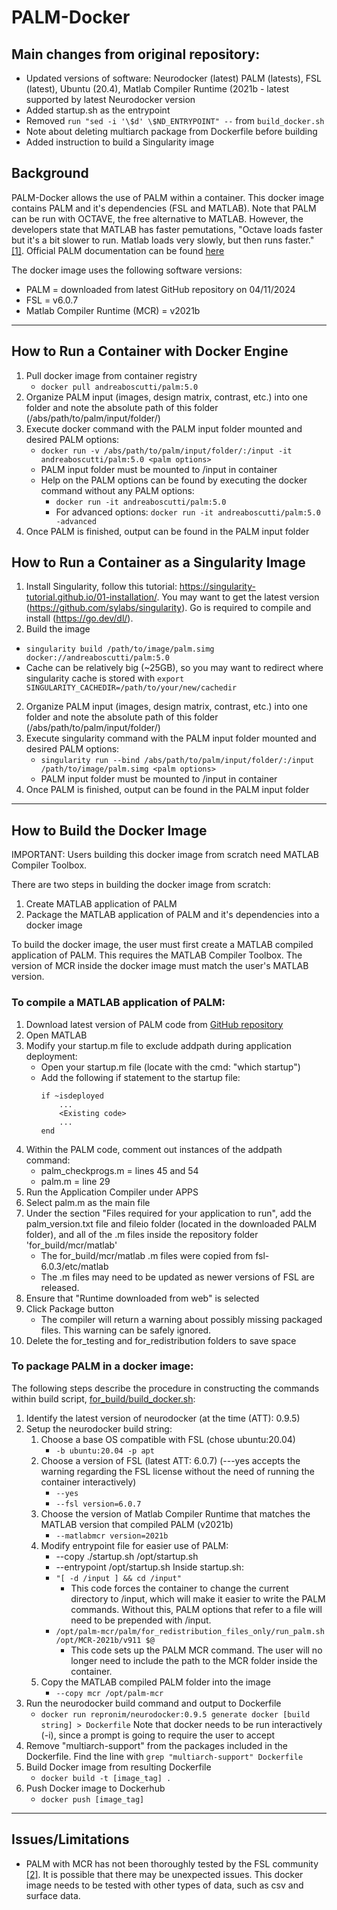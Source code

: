 # PALM-Docker

## Main changes from original repository:
   - Updated versions of software: Neurodocker (latest) PALM (latests), FSL (latest), Ubuntu (20.4), Matlab Compiler Runtime (2021b - latest supported by latest Neurodocker version
   - Added startup.sh as the entrypoint
   - Removed ```run "sed -i '\$d' \$ND_ENTRYPOINT" --``` from ```build_docker.sh```
   - Note about deleting multiarch package from Dockerfile before building
   - Added instruction to build a Singularity image

## Background
PALM-Docker allows the use of PALM within a container. This docker image contains PALM and it's dependencies 
(FSL and MATLAB). Note that PALM can be run with OCTAVE, the free alternative to MATLAB. However, the developers state
that MATLAB has faster pemutations, "Octave loads faster but it's a bit slower to run. Matlab loads very slowly, but 
then runs faster." [[1]](https://www.jiscmail.ac.uk/cgi-bin/webadmin?A2=fsl;2b797b1d.1611). Official PALM documentation
can be found [here](https://fsl.fmrib.ox.ac.uk/fsl/fslwiki/PALM)

The docker image uses the following software versions:
- PALM = downloaded from latest GitHub repository on 04/11/2024
- FSL = v6.0.7
- Matlab Compiler Runtime (MCR) = v2021b

---

## How to Run a Container with Docker Engine

1. Pull docker image from container registry
   - ```docker pull andreaboscutti/palm:5.0```
2. Organize PALM input (images, design matrix, contrast, etc.) into one folder and note the absolute path of this folder
(/abs/path/to/palm/input/folder/)
3. Execute docker command with the PALM input folder mounted and desired PALM options:
    - ```docker run -v /abs/path/to/palm/input/folder/:/input -it andreaboscutti/palm:5.0 <palm options>```
    - PALM input folder must be mounted to /input in container
    - Help on the PALM options can be found by executing the docker command without any PALM options:
        - ```docker run -it andreaboscutti/palm:5.0```
        - For advanced options: ```docker run -it andreaboscutti/palm:5.0 -advanced```
4. Once PALM is finished, output can be found in the PALM input folder

## How to Run a Container as a Singularity Image

1. Install Singularity, follow this tutorial: https://singularity-tutorial.github.io/01-installation/. You may want to get
   the latest version (https://github.com/sylabs/singularity). Go is required to compile and install (https://go.dev/dl/).
3.   Build the image
   - ```singularity build /path/to/image/palm.simg docker://andreaboscutti/palm:5.0```
   - Cache can be relatively big (~25GB), so you may want to redirect where singularity cache is stored
     with ```export SINGULARITY_CACHEDIR=/path/to/your/new/cachedir```
2. Organize PALM input (images, design matrix, contrast, etc.) into one folder and note the absolute path of this folder
(/abs/path/to/palm/input/folder/)
3. Execute singularity command with the PALM input folder mounted and desired PALM options:
    - ```singularity run --bind /abs/path/to/palm/input/folder/:/input /path/to/image/palm.simg <palm options>```
    - PALM input folder must be mounted to /input in container
4. Once PALM is finished, output can be found in the PALM input folder

---

## How to Build the Docker Image

IMPORTANT: Users building this docker image from scratch need MATLAB Compiler Toolbox.

There are two steps in building the docker image from scratch:
1. Create MATLAB application of PALM
2. Package the MATLAB application of PALM and it's dependencies into a docker image

To build the docker image, the user must first create a MATLAB compiled application of PALM. This requires the MATLAB
Compiler Toolbox. The version of MCR inside the docker image must match the user's MATLAB version.

### To compile a MATLAB application of PALM:
1. Download latest version of PALM code from [GitHub repository](https://github.com/andersonwinkler/PALM)
2. Open MATLAB
3. Modify your startup.m file to exclude addpath during application deployment:
    - Open your startup.m file (locate with the cmd: "which startup")
    - Add the following if statement to the startup file:
        ``` 
        if ~isdeployed
            ...
            <Existing code>
            ...
        end
4. Within the PALM code, comment out instances of the addpath command:
    - palm_checkprogs.m = lines 45 and 54
    - palm.m = line 29
5. Run the Application Compiler under APPS
6. Select palm.m as the main file
7. Under the section "Files required for your application to run", add the palm_version.txt file and fileio folder 
    (located in the downloaded PALM folder), and all of the .m files inside the repository folder 'for_build/mcr/matlab'
   - The for_build/mcr/matlab .m files were copied from fsl-6.0.3/etc/matlab
   - The .m files may need to be updated as newer versions of FSL are released.
8. Ensure that "Runtime downloaded from web" is selected
9. Click Package button
    - The compiler will return a warning about possibly missing packaged files. This warning can be safely ignored.
10. Delete the for_testing and for_redistribution folders to save space

### To package PALM in a docker image:
The following steps describe the procedure in constructing the commands within build script, 
[for_build/build_docker.sh](for_build/build_docker.sh):

1. Identify the latest version of neurodocker (at the time (ATT): 0.9.5)
2. Setup the neurodocker build string:
    1. Choose a base OS compatible with FSL (chose ubuntu:20.04)
        - ```-b ubuntu:20.04 -p apt```
    2. Choose a version of FSL (latest ATT: 6.0.7) (---yes accepts the warning regarding the FSL license without
       the need of running the container interactively)
        - ```--yes```
        -  ```--fsl version=6.0.7```
    4. Choose the version of Matlab Compiler Runtime that matches the MATLAB version that compiled PALM (v2021b)
        - ```--matlabmcr version=2021b```
    5. Modify entrypoint file for easier use of PALM:
        -   --copy ./startup.sh /opt/startup.sh
        -   --entrypoint /opt/startup.sh
          Inside startup.sh:
        - ```"[ -d /input ] && cd /input"``` 
            - This code forces the container to change the current directory to /input, which will make it easier to 
            write the PALM commands. Without this, PALM options that refer to a file will need to be prepended with 
            /input.
        - ```/opt/palm-mcr/palm/for_redistribution_files_only/run_palm.sh /opt/MCR-2021b/v911 $@ ```
            - This code sets up the PALM MCR command. The user will no longer need to include the path to the MCR folder
            inside the container.
    6. Copy the MATLAB compiled PALM folder into the image
        - ```--copy mcr /opt/palm-mcr```
3. Run the neurodocker build command and output to Dockerfile
    - ```docker run repronim/neurodocker:0.9.5 generate docker [build string] > Dockerfile```
   Note that docker needs to be run interactively (-i), since a prompt is going to require the user to accept 
4. Remove "multiarch-support" from the packages included in the Dockerfile.
   Find the line with ```grep "multiarch-support" Dockerfile```
6. Build Docker image from resulting Dockerfile
    - ```docker build -t [image_tag] .```
7. Push Docker image to Dockerhub
    - ```docker push [image_tag]```

---

## Issues/Limitations
- PALM with MCR has not been thoroughly tested by the FSL community [[2]](https://www.jiscmail.ac.uk/cgi-bin/webadmin?A2=FSL;8abc52d5.1904).
It is possible that there may be unexpected issues. This docker image needs to be tested with other types of data, such 
as csv and surface data.
